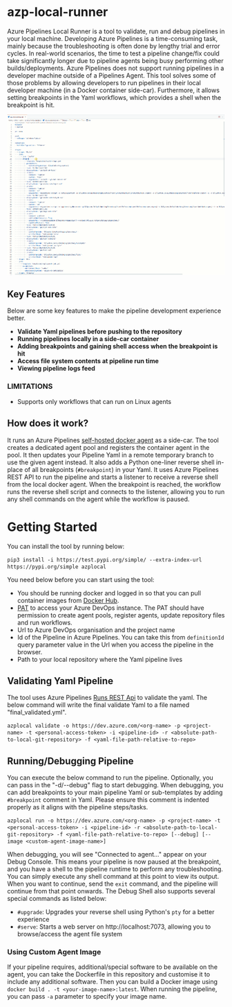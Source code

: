 # azp-local-runner
Azure Pipelines Local Runner is a tool to validate, run and debug pipelines in your local machine. Developing Azure Pipelines is a time-consuming task, mainly because the troubleshooting is often done by lengthy trial and error cycles. In real-world scenarios, the time to test a pipeline change/fix could take significantly longer due to pipeline agents being busy performing other builds/deployments. Azure Pipelines does not support running pipelines in a developer machine outside of a Pipelines Agent. This tool solves some of those problems by allowing developers to run pipelines in their local developer machine (in a Docker container side-car). Furthermore, it allows setting breakpoints in the Yaml workflows, which provides a shell when the breakpoint is hit.  

![Pipeline Debugging Screen](/docs/pipeline-debugging.gif)  

## Key Features
 Below are some key features to make the pipeline development experience better.
- **Validate Yaml pipelines before pushing to the repository**
- **Running pipelines locally in a side-car container**
- **Adding breakpoints and gaining shell access when the breakpoint is hit**
- **Access file system contents at pipeline run time**
- **Viewing pipeline logs feed**

### LIMITATIONS
- Supports only workflows that can run on Linux agents  


## How does it work?
It runs an Azure Pipelines [self-hosted docker agent](https://learn.microsoft.com/en-us/azure/devops/pipelines/agents/docker?view=azure-devops) as a side-car. The tool creates a dedicated agent pool and registers the container agent in the pool. It then updates your Pipeline Yaml in a remote temporary branch to use the given agent instead. It also adds a Python one-liner reverse shell in-place of all breakpoints (`#breakpoint`) in your Yaml. It uses Azure Pipelines REST API to run the pipeline and starts a listener to receive a reverse shell from the local docker agent. When the breakpoint is reached, the workflow runs the reverse shell script and connects to the listener, allowing you to run any shell commands on the agent while the workflow is paused. 

# Getting Started
You can install the tool by running below:
```
pip3 install -i https://test.pypi.org/simple/ --extra-index-url https://pypi.org/simple azplocal
```
You need below before you can start using the tool:
* You should be running docker and logged in so that you can pull container images from [Docker Hub](https://hub.docker.com/repository/docker/amalabey/azp-local-runner/general).
* [PAT](https://learn.microsoft.com/en-us/azure/devops/organizations/accounts/use-personal-access-tokens-to-authenticate?view=azure-devops&tabs=Windows) to access your Azure DevOps instance. The PAT should have permission to create agent pools, register agents, update repository files and run workflows.
* Url to Azure DevOps organisation and the project name
* Id of the Pipeline in Azure Pipelines. You can take this from `definitionId` query parameter value in the Url when you access the pipeline in the browser.
* Path to your local repository where the Yaml pipeline lives 

## Validating Yaml Pipeline
The tool uses Azure Pipelines [Runs REST Api](https://learn.microsoft.com/en-us/rest/api/azure/devops/pipelines/runs/run-pipeline?view=azure-devops-rest-7.0) to validate the yaml. The below command will write the final validate Yaml to a file named "final_validated.yml".
```
azplocal validate -o https://dev.azure.com/<org-name> -p <project-name> -t <personal-access-token> -i <pipeline-id> -r <absolute-path-to-local-git-repository> -f <yaml-file-path-relative-to-repo>
```  
## Running/Debugging Pipeline
You can execute the below command to run the pipeline. Optionally, you can pass in the "-d/--debug" flag to start debugging. When debugging, you can add breakpoints to your main pipeline Yaml or sub-templates by adding `#breakpoint` comment in Yaml. Please ensure this comment is indented properly as it aligns with the pipeline steps/tasks.
```
azplocal run -o https://dev.azure.com/<org-name> -p <project-name> -t <personal-access-token> -i <pipeline-id> -r <absolute-path-to-local-git-repository> -f <yaml-file-path-relative-to-repo> [--debug] [--image <custom-agent-image-name>]
```
When debugging, you will see "Connected to agent..." appear on your Debug Console. This means your pipeline is now paused at the breakpoint, and you have a shell to the pipeline runtime to perform any troubleshooting. You can simply execute any shell command at this point to view its output. When you want to continue, send the `exit` command, and the pipeline will continue from that point onwards.
The Debug Shell also supports several special commands as listed below:
- `#upgrade`: Upgrades your reverse shell using Python's `pty` for a better experience
- `#serve`: Starts a web server on http://localhost:7073, allowing you to browse/access the agent file system

### Using Custom Agent Image
If your pipeline requires, additional/special software to be available on the agent, you can take the Dockerfile in this repository and customise it to include any additional software. Then you can build a Docker image using `docker build . -t <your-image-name>:latest`. When running the pipeline, you can pass `-a` parameter to specify your image name.